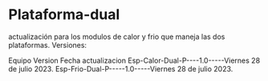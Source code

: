 # Plataforma-dual
actualización para los modulos de calor y frio que maneja las dos plataformas.
Versiones:

Equipo            Version     Fecha actualizacion
Esp-Calor-Dual-P----1.0-----Viernes 28 de julio 2023.
Esp-Frio-Dual-P-----1.0-----Viernes 28 de julio 2023.
